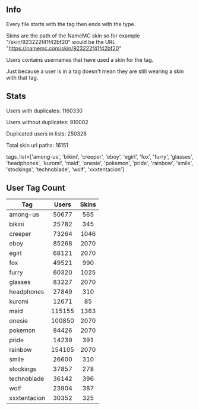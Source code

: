 ## Info

Every file starts with the tag then ends with the type.

Skins are the path of the NameMC skin so for example "/skin/923222f41f42bf20" would be the URL "https://namemc.com/skin/923222f41f42bf20"

Users contains usernames that have used a skin for the tag.

Just because a user is in a tag doesn't mean they are still wearing a skin with that tag.

## Stats

Users with duplicates: 1160330

Users without duplicates:  910002

Duplicated users in lists: 250328

Total skin url paths: 16151

tags_list=['among-us', 'bikini', 'creeper', 'eboy', 'egirl', 'fox', 'furry', 'glasses', 'headphones', 'kuromi', 'maid', 'onesie', 'pokemon', 'pride', 'rainbow', 'smile', 'stockings', 'technoblade', 'wolf', 'xxxtentacion']

## User Tag Count

| Tag | Users | Skins |
|-----|:-----:|:-----:|
| among-us | 50677 | 565 |
| bikini | 25782 | 345 |
| creeper | 73264 | 1046 |
| eboy | 85268 | 2070 |
| egirl | 68121 | 2070 |
| fox | 49521 | 990 |
| furry | 60320 | 1025 |
| glasses | 83227 | 2070 |
| headphones | 27849 | 310 |
| kuromi | 12671 | 85 |
| maid | 115155 | 1363 |
| onesie | 100850 | 2070 |
| pokemon | 84426 | 2070 |
| pride | 14239 | 391 |
| rainbow | 154105 | 2070 |
| smile | 26600 | 310 |
| stockings | 37857 | 278 |
| technoblade | 36142 | 396 |
| wolf | 23904 | 387 |
| xxxtentacion | 30352 | 325 |

